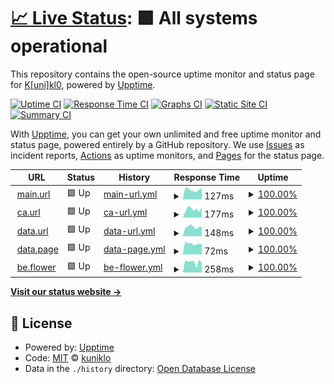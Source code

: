 # [📈 Live Status](https://kunik1o.github.io/heartbeat.oau): <!--live status--> **🟩 All systems operational**

This repository contains the open-source uptime monitor and status page for [K[uni]kl0](https://kunik1o.github.io/heartbeat.oau), powered by [Upptime](https://github.com/upptime/upptime).

[![Uptime CI](https://github.com/kunik1o/heartbeat.oau/workflows/Uptime%20CI/badge.svg)](https://github.com/kunik1o/heartbeat.oau/actions?query=workflow%3A%22Uptime+CI%22)
[![Response Time CI](https://github.com/kunik1o/heartbeat.oau/workflows/Response%20Time%20CI/badge.svg)](https://github.com/kunik1o/heartbeat.oau/actions?query=workflow%3A%22Response+Time+CI%22)
[![Graphs CI](https://github.com/kunik1o/heartbeat.oau/workflows/Graphs%20CI/badge.svg)](https://github.com/kunik1o/heartbeat.oau/actions?query=workflow%3A%22Graphs+CI%22)
[![Static Site CI](https://github.com/kunik1o/heartbeat.oau/workflows/Static%20Site%20CI/badge.svg)](https://github.com/kunik1o/heartbeat.oau/actions?query=workflow%3A%22Static+Site+CI%22)
[![Summary CI](https://github.com/kunik1o/heartbeat.oau/workflows/Summary%20CI/badge.svg)](https://github.com/kunik1o/heartbeat.oau/actions?query=workflow%3A%22Summary+CI%22)

With [Upptime](https://upptime.js.org), you can get your own unlimited and free uptime monitor and status page, powered entirely by a GitHub repository. We use [Issues](https://github.com/kunik1o/heartbeat.oau/issues) as incident reports, [Actions](https://github.com/kunik1o/heartbeat.oau/actions) as uptime monitors, and [Pages](https://kunik1o.github.io/heartbeat.oau) for the status page.

<!--start: status pages-->
<!-- This summary is generated by Upptime (https://github.com/upptime/upptime) -->
<!-- Do not edit this manually, your changes will be overwritten -->
<!-- prettier-ignore -->
| URL | Status | History | Response Time | Uptime |
| --- | ------ | ------- | ------------- | ------ |
| <img alt="" src="https://raw.githubusercontent.com/one-among-us/web/main/public/favicon.png" height="13"> [main.url](https://www.one-among.us/) | 🟩 Up | [main-url.yml](https://github.com/artefaritaKuniklo/heartbeat.oau/commits/HEAD/history/main-url.yml) | <details><summary><img alt="Response time graph" src="./graphs/main-url/response-time-week.png" height="20"> 127ms</summary><br><a href="https://artefaritaKuniklo.github.io/heartbeat.oau/history/main-url"><img alt="Response time 137" src="https://img.shields.io/endpoint?url=https%3A%2F%2Fraw.githubusercontent.com%2FartefaritaKuniklo%2Fheartbeat.oau%2FHEAD%2Fapi%2Fmain-url%2Fresponse-time.json"></a><br><a href="https://artefaritaKuniklo.github.io/heartbeat.oau/history/main-url"><img alt="24-hour response time 99" src="https://img.shields.io/endpoint?url=https%3A%2F%2Fraw.githubusercontent.com%2FartefaritaKuniklo%2Fheartbeat.oau%2FHEAD%2Fapi%2Fmain-url%2Fresponse-time-day.json"></a><br><a href="https://artefaritaKuniklo.github.io/heartbeat.oau/history/main-url"><img alt="7-day response time 127" src="https://img.shields.io/endpoint?url=https%3A%2F%2Fraw.githubusercontent.com%2FartefaritaKuniklo%2Fheartbeat.oau%2FHEAD%2Fapi%2Fmain-url%2Fresponse-time-week.json"></a><br><a href="https://artefaritaKuniklo.github.io/heartbeat.oau/history/main-url"><img alt="30-day response time 142" src="https://img.shields.io/endpoint?url=https%3A%2F%2Fraw.githubusercontent.com%2FartefaritaKuniklo%2Fheartbeat.oau%2FHEAD%2Fapi%2Fmain-url%2Fresponse-time-month.json"></a><br><a href="https://artefaritaKuniklo.github.io/heartbeat.oau/history/main-url"><img alt="1-year response time 141" src="https://img.shields.io/endpoint?url=https%3A%2F%2Fraw.githubusercontent.com%2FartefaritaKuniklo%2Fheartbeat.oau%2FHEAD%2Fapi%2Fmain-url%2Fresponse-time-year.json"></a></details> | <details><summary><a href="https://artefaritaKuniklo.github.io/heartbeat.oau/history/main-url">100.00%</a></summary><a href="https://artefaritaKuniklo.github.io/heartbeat.oau/history/main-url"><img alt="All-time uptime 99.99%" src="https://img.shields.io/endpoint?url=https%3A%2F%2Fraw.githubusercontent.com%2FartefaritaKuniklo%2Fheartbeat.oau%2FHEAD%2Fapi%2Fmain-url%2Fuptime.json"></a><br><a href="https://artefaritaKuniklo.github.io/heartbeat.oau/history/main-url"><img alt="24-hour uptime 100.00%" src="https://img.shields.io/endpoint?url=https%3A%2F%2Fraw.githubusercontent.com%2FartefaritaKuniklo%2Fheartbeat.oau%2FHEAD%2Fapi%2Fmain-url%2Fuptime-day.json"></a><br><a href="https://artefaritaKuniklo.github.io/heartbeat.oau/history/main-url"><img alt="7-day uptime 100.00%" src="https://img.shields.io/endpoint?url=https%3A%2F%2Fraw.githubusercontent.com%2FartefaritaKuniklo%2Fheartbeat.oau%2FHEAD%2Fapi%2Fmain-url%2Fuptime-week.json"></a><br><a href="https://artefaritaKuniklo.github.io/heartbeat.oau/history/main-url"><img alt="30-day uptime 100.00%" src="https://img.shields.io/endpoint?url=https%3A%2F%2Fraw.githubusercontent.com%2FartefaritaKuniklo%2Fheartbeat.oau%2FHEAD%2Fapi%2Fmain-url%2Fuptime-month.json"></a><br><a href="https://artefaritaKuniklo.github.io/heartbeat.oau/history/main-url"><img alt="1-year uptime 99.99%" src="https://img.shields.io/endpoint?url=https%3A%2F%2Fraw.githubusercontent.com%2FartefaritaKuniklo%2Fheartbeat.oau%2FHEAD%2Fapi%2Fmain-url%2Fuptime-year.json"></a></details>
| <img alt="" src="https://raw.githubusercontent.com/one-among-us/web/main/public/favicon.png" height="13"> [ca.url](https://oneamongus.ca/) | 🟩 Up | [ca-url.yml](https://github.com/artefaritaKuniklo/heartbeat.oau/commits/HEAD/history/ca-url.yml) | <details><summary><img alt="Response time graph" src="./graphs/ca-url/response-time-week.png" height="20"> 177ms</summary><br><a href="https://artefaritaKuniklo.github.io/heartbeat.oau/history/ca-url"><img alt="Response time 143" src="https://img.shields.io/endpoint?url=https%3A%2F%2Fraw.githubusercontent.com%2FartefaritaKuniklo%2Fheartbeat.oau%2FHEAD%2Fapi%2Fca-url%2Fresponse-time.json"></a><br><a href="https://artefaritaKuniklo.github.io/heartbeat.oau/history/ca-url"><img alt="24-hour response time 208" src="https://img.shields.io/endpoint?url=https%3A%2F%2Fraw.githubusercontent.com%2FartefaritaKuniklo%2Fheartbeat.oau%2FHEAD%2Fapi%2Fca-url%2Fresponse-time-day.json"></a><br><a href="https://artefaritaKuniklo.github.io/heartbeat.oau/history/ca-url"><img alt="7-day response time 177" src="https://img.shields.io/endpoint?url=https%3A%2F%2Fraw.githubusercontent.com%2FartefaritaKuniklo%2Fheartbeat.oau%2FHEAD%2Fapi%2Fca-url%2Fresponse-time-week.json"></a><br><a href="https://artefaritaKuniklo.github.io/heartbeat.oau/history/ca-url"><img alt="30-day response time 156" src="https://img.shields.io/endpoint?url=https%3A%2F%2Fraw.githubusercontent.com%2FartefaritaKuniklo%2Fheartbeat.oau%2FHEAD%2Fapi%2Fca-url%2Fresponse-time-month.json"></a><br><a href="https://artefaritaKuniklo.github.io/heartbeat.oau/history/ca-url"><img alt="1-year response time 144" src="https://img.shields.io/endpoint?url=https%3A%2F%2Fraw.githubusercontent.com%2FartefaritaKuniklo%2Fheartbeat.oau%2FHEAD%2Fapi%2Fca-url%2Fresponse-time-year.json"></a></details> | <details><summary><a href="https://artefaritaKuniklo.github.io/heartbeat.oau/history/ca-url">100.00%</a></summary><a href="https://artefaritaKuniklo.github.io/heartbeat.oau/history/ca-url"><img alt="All-time uptime 99.97%" src="https://img.shields.io/endpoint?url=https%3A%2F%2Fraw.githubusercontent.com%2FartefaritaKuniklo%2Fheartbeat.oau%2FHEAD%2Fapi%2Fca-url%2Fuptime.json"></a><br><a href="https://artefaritaKuniklo.github.io/heartbeat.oau/history/ca-url"><img alt="24-hour uptime 100.00%" src="https://img.shields.io/endpoint?url=https%3A%2F%2Fraw.githubusercontent.com%2FartefaritaKuniklo%2Fheartbeat.oau%2FHEAD%2Fapi%2Fca-url%2Fuptime-day.json"></a><br><a href="https://artefaritaKuniklo.github.io/heartbeat.oau/history/ca-url"><img alt="7-day uptime 100.00%" src="https://img.shields.io/endpoint?url=https%3A%2F%2Fraw.githubusercontent.com%2FartefaritaKuniklo%2Fheartbeat.oau%2FHEAD%2Fapi%2Fca-url%2Fuptime-week.json"></a><br><a href="https://artefaritaKuniklo.github.io/heartbeat.oau/history/ca-url"><img alt="30-day uptime 100.00%" src="https://img.shields.io/endpoint?url=https%3A%2F%2Fraw.githubusercontent.com%2FartefaritaKuniklo%2Fheartbeat.oau%2FHEAD%2Fapi%2Fca-url%2Fuptime-month.json"></a><br><a href="https://artefaritaKuniklo.github.io/heartbeat.oau/history/ca-url"><img alt="1-year uptime 100.00%" src="https://img.shields.io/endpoint?url=https%3A%2F%2Fraw.githubusercontent.com%2FartefaritaKuniklo%2Fheartbeat.oau%2FHEAD%2Fapi%2Fca-url%2Fuptime-year.json"></a></details>
| <img alt="" src="https://raw.githubusercontent.com/one-among-us/web/main/public/favicon.png" height="13"> [data.url](https://data.one-among.us/) | 🟩 Up | [data-url.yml](https://github.com/artefaritaKuniklo/heartbeat.oau/commits/HEAD/history/data-url.yml) | <details><summary><img alt="Response time graph" src="./graphs/data-url/response-time-week.png" height="20"> 148ms</summary><br><a href="https://artefaritaKuniklo.github.io/heartbeat.oau/history/data-url"><img alt="Response time 136" src="https://img.shields.io/endpoint?url=https%3A%2F%2Fraw.githubusercontent.com%2FartefaritaKuniklo%2Fheartbeat.oau%2FHEAD%2Fapi%2Fdata-url%2Fresponse-time.json"></a><br><a href="https://artefaritaKuniklo.github.io/heartbeat.oau/history/data-url"><img alt="24-hour response time 145" src="https://img.shields.io/endpoint?url=https%3A%2F%2Fraw.githubusercontent.com%2FartefaritaKuniklo%2Fheartbeat.oau%2FHEAD%2Fapi%2Fdata-url%2Fresponse-time-day.json"></a><br><a href="https://artefaritaKuniklo.github.io/heartbeat.oau/history/data-url"><img alt="7-day response time 148" src="https://img.shields.io/endpoint?url=https%3A%2F%2Fraw.githubusercontent.com%2FartefaritaKuniklo%2Fheartbeat.oau%2FHEAD%2Fapi%2Fdata-url%2Fresponse-time-week.json"></a><br><a href="https://artefaritaKuniklo.github.io/heartbeat.oau/history/data-url"><img alt="30-day response time 160" src="https://img.shields.io/endpoint?url=https%3A%2F%2Fraw.githubusercontent.com%2FartefaritaKuniklo%2Fheartbeat.oau%2FHEAD%2Fapi%2Fdata-url%2Fresponse-time-month.json"></a><br><a href="https://artefaritaKuniklo.github.io/heartbeat.oau/history/data-url"><img alt="1-year response time 143" src="https://img.shields.io/endpoint?url=https%3A%2F%2Fraw.githubusercontent.com%2FartefaritaKuniklo%2Fheartbeat.oau%2FHEAD%2Fapi%2Fdata-url%2Fresponse-time-year.json"></a></details> | <details><summary><a href="https://artefaritaKuniklo.github.io/heartbeat.oau/history/data-url">100.00%</a></summary><a href="https://artefaritaKuniklo.github.io/heartbeat.oau/history/data-url"><img alt="All-time uptime 99.99%" src="https://img.shields.io/endpoint?url=https%3A%2F%2Fraw.githubusercontent.com%2FartefaritaKuniklo%2Fheartbeat.oau%2FHEAD%2Fapi%2Fdata-url%2Fuptime.json"></a><br><a href="https://artefaritaKuniklo.github.io/heartbeat.oau/history/data-url"><img alt="24-hour uptime 100.00%" src="https://img.shields.io/endpoint?url=https%3A%2F%2Fraw.githubusercontent.com%2FartefaritaKuniklo%2Fheartbeat.oau%2FHEAD%2Fapi%2Fdata-url%2Fuptime-day.json"></a><br><a href="https://artefaritaKuniklo.github.io/heartbeat.oau/history/data-url"><img alt="7-day uptime 100.00%" src="https://img.shields.io/endpoint?url=https%3A%2F%2Fraw.githubusercontent.com%2FartefaritaKuniklo%2Fheartbeat.oau%2FHEAD%2Fapi%2Fdata-url%2Fuptime-week.json"></a><br><a href="https://artefaritaKuniklo.github.io/heartbeat.oau/history/data-url"><img alt="30-day uptime 100.00%" src="https://img.shields.io/endpoint?url=https%3A%2F%2Fraw.githubusercontent.com%2FartefaritaKuniklo%2Fheartbeat.oau%2FHEAD%2Fapi%2Fdata-url%2Fuptime-month.json"></a><br><a href="https://artefaritaKuniklo.github.io/heartbeat.oau/history/data-url"><img alt="1-year uptime 100.00%" src="https://img.shields.io/endpoint?url=https%3A%2F%2Fraw.githubusercontent.com%2FartefaritaKuniklo%2Fheartbeat.oau%2FHEAD%2Fapi%2Fdata-url%2Fuptime-year.json"></a></details>
| <img alt="" src="https://raw.githubusercontent.com/one-among-us/web/main/public/favicon.png" height="13"> [data.page](https://data.one-among.us/people/noname/page.js) | 🟩 Up | [data-page.yml](https://github.com/artefaritaKuniklo/heartbeat.oau/commits/HEAD/history/data-page.yml) | <details><summary><img alt="Response time graph" src="./graphs/data-page/response-time-week.png" height="20"> 72ms</summary><br><a href="https://artefaritaKuniklo.github.io/heartbeat.oau/history/data-page"><img alt="Response time 52" src="https://img.shields.io/endpoint?url=https%3A%2F%2Fraw.githubusercontent.com%2FartefaritaKuniklo%2Fheartbeat.oau%2FHEAD%2Fapi%2Fdata-page%2Fresponse-time.json"></a><br><a href="https://artefaritaKuniklo.github.io/heartbeat.oau/history/data-page"><img alt="24-hour response time 62" src="https://img.shields.io/endpoint?url=https%3A%2F%2Fraw.githubusercontent.com%2FartefaritaKuniklo%2Fheartbeat.oau%2FHEAD%2Fapi%2Fdata-page%2Fresponse-time-day.json"></a><br><a href="https://artefaritaKuniklo.github.io/heartbeat.oau/history/data-page"><img alt="7-day response time 72" src="https://img.shields.io/endpoint?url=https%3A%2F%2Fraw.githubusercontent.com%2FartefaritaKuniklo%2Fheartbeat.oau%2FHEAD%2Fapi%2Fdata-page%2Fresponse-time-week.json"></a><br><a href="https://artefaritaKuniklo.github.io/heartbeat.oau/history/data-page"><img alt="30-day response time 79" src="https://img.shields.io/endpoint?url=https%3A%2F%2Fraw.githubusercontent.com%2FartefaritaKuniklo%2Fheartbeat.oau%2FHEAD%2Fapi%2Fdata-page%2Fresponse-time-month.json"></a><br><a href="https://artefaritaKuniklo.github.io/heartbeat.oau/history/data-page"><img alt="1-year response time 57" src="https://img.shields.io/endpoint?url=https%3A%2F%2Fraw.githubusercontent.com%2FartefaritaKuniklo%2Fheartbeat.oau%2FHEAD%2Fapi%2Fdata-page%2Fresponse-time-year.json"></a></details> | <details><summary><a href="https://artefaritaKuniklo.github.io/heartbeat.oau/history/data-page">100.00%</a></summary><a href="https://artefaritaKuniklo.github.io/heartbeat.oau/history/data-page"><img alt="All-time uptime 100.00%" src="https://img.shields.io/endpoint?url=https%3A%2F%2Fraw.githubusercontent.com%2FartefaritaKuniklo%2Fheartbeat.oau%2FHEAD%2Fapi%2Fdata-page%2Fuptime.json"></a><br><a href="https://artefaritaKuniklo.github.io/heartbeat.oau/history/data-page"><img alt="24-hour uptime 100.00%" src="https://img.shields.io/endpoint?url=https%3A%2F%2Fraw.githubusercontent.com%2FartefaritaKuniklo%2Fheartbeat.oau%2FHEAD%2Fapi%2Fdata-page%2Fuptime-day.json"></a><br><a href="https://artefaritaKuniklo.github.io/heartbeat.oau/history/data-page"><img alt="7-day uptime 100.00%" src="https://img.shields.io/endpoint?url=https%3A%2F%2Fraw.githubusercontent.com%2FartefaritaKuniklo%2Fheartbeat.oau%2FHEAD%2Fapi%2Fdata-page%2Fuptime-week.json"></a><br><a href="https://artefaritaKuniklo.github.io/heartbeat.oau/history/data-page"><img alt="30-day uptime 100.00%" src="https://img.shields.io/endpoint?url=https%3A%2F%2Fraw.githubusercontent.com%2FartefaritaKuniklo%2Fheartbeat.oau%2FHEAD%2Fapi%2Fdata-page%2Fuptime-month.json"></a><br><a href="https://artefaritaKuniklo.github.io/heartbeat.oau/history/data-page"><img alt="1-year uptime 100.00%" src="https://img.shields.io/endpoint?url=https%3A%2F%2Fraw.githubusercontent.com%2FartefaritaKuniklo%2Fheartbeat.oau%2FHEAD%2Fapi%2Fdata-page%2Fuptime-year.json"></a></details>
| <img alt="" src="https://raw.githubusercontent.com/one-among-us/web/main/public/favicon.png" height="13"> [be.flower](https://backend.one-among.us/flowers/get?id=noname) | 🟩 Up | [be-flower.yml](https://github.com/artefaritaKuniklo/heartbeat.oau/commits/HEAD/history/be-flower.yml) | <details><summary><img alt="Response time graph" src="./graphs/be-flower/response-time-week.png" height="20"> 258ms</summary><br><a href="https://artefaritaKuniklo.github.io/heartbeat.oau/history/be-flower"><img alt="Response time 285" src="https://img.shields.io/endpoint?url=https%3A%2F%2Fraw.githubusercontent.com%2FartefaritaKuniklo%2Fheartbeat.oau%2FHEAD%2Fapi%2Fbe-flower%2Fresponse-time.json"></a><br><a href="https://artefaritaKuniklo.github.io/heartbeat.oau/history/be-flower"><img alt="24-hour response time 143" src="https://img.shields.io/endpoint?url=https%3A%2F%2Fraw.githubusercontent.com%2FartefaritaKuniklo%2Fheartbeat.oau%2FHEAD%2Fapi%2Fbe-flower%2Fresponse-time-day.json"></a><br><a href="https://artefaritaKuniklo.github.io/heartbeat.oau/history/be-flower"><img alt="7-day response time 258" src="https://img.shields.io/endpoint?url=https%3A%2F%2Fraw.githubusercontent.com%2FartefaritaKuniklo%2Fheartbeat.oau%2FHEAD%2Fapi%2Fbe-flower%2Fresponse-time-week.json"></a><br><a href="https://artefaritaKuniklo.github.io/heartbeat.oau/history/be-flower"><img alt="30-day response time 268" src="https://img.shields.io/endpoint?url=https%3A%2F%2Fraw.githubusercontent.com%2FartefaritaKuniklo%2Fheartbeat.oau%2FHEAD%2Fapi%2Fbe-flower%2Fresponse-time-month.json"></a><br><a href="https://artefaritaKuniklo.github.io/heartbeat.oau/history/be-flower"><img alt="1-year response time 269" src="https://img.shields.io/endpoint?url=https%3A%2F%2Fraw.githubusercontent.com%2FartefaritaKuniklo%2Fheartbeat.oau%2FHEAD%2Fapi%2Fbe-flower%2Fresponse-time-year.json"></a></details> | <details><summary><a href="https://artefaritaKuniklo.github.io/heartbeat.oau/history/be-flower">100.00%</a></summary><a href="https://artefaritaKuniklo.github.io/heartbeat.oau/history/be-flower"><img alt="All-time uptime 99.99%" src="https://img.shields.io/endpoint?url=https%3A%2F%2Fraw.githubusercontent.com%2FartefaritaKuniklo%2Fheartbeat.oau%2FHEAD%2Fapi%2Fbe-flower%2Fuptime.json"></a><br><a href="https://artefaritaKuniklo.github.io/heartbeat.oau/history/be-flower"><img alt="24-hour uptime 100.00%" src="https://img.shields.io/endpoint?url=https%3A%2F%2Fraw.githubusercontent.com%2FartefaritaKuniklo%2Fheartbeat.oau%2FHEAD%2Fapi%2Fbe-flower%2Fuptime-day.json"></a><br><a href="https://artefaritaKuniklo.github.io/heartbeat.oau/history/be-flower"><img alt="7-day uptime 100.00%" src="https://img.shields.io/endpoint?url=https%3A%2F%2Fraw.githubusercontent.com%2FartefaritaKuniklo%2Fheartbeat.oau%2FHEAD%2Fapi%2Fbe-flower%2Fuptime-week.json"></a><br><a href="https://artefaritaKuniklo.github.io/heartbeat.oau/history/be-flower"><img alt="30-day uptime 99.96%" src="https://img.shields.io/endpoint?url=https%3A%2F%2Fraw.githubusercontent.com%2FartefaritaKuniklo%2Fheartbeat.oau%2FHEAD%2Fapi%2Fbe-flower%2Fuptime-month.json"></a><br><a href="https://artefaritaKuniklo.github.io/heartbeat.oau/history/be-flower"><img alt="1-year uptime 99.99%" src="https://img.shields.io/endpoint?url=https%3A%2F%2Fraw.githubusercontent.com%2FartefaritaKuniklo%2Fheartbeat.oau%2FHEAD%2Fapi%2Fbe-flower%2Fuptime-year.json"></a></details>

<!--end: status pages-->

[**Visit our status website →**](https://artefaritakuniklo.github.io/heartbeat.oau/)

## 📄 License

- Powered by: [Upptime](https://github.com/upptime/upptime)
- Code: [MIT](./LICENSE) © [kuniklo](https://artefaritakuniklo.github.io/heartbeat.oau/)
- Data in the `./history` directory: [Open Database License](https://opendatacommons.org/licenses/odbl/1-0/)
